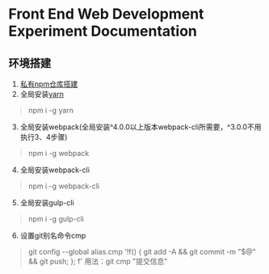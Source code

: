 # Front End Web Development Experiment Documentation

## 环境搭建
1.  [私有npm仓库搭建](./tree/master/私有npm库配置)
2.  全局安装[yarn](https://yarn.org.cn/)
>   npm i -g yarn
3.  全局安装webpack(全局安装^4.0.0以上版本webpack-cli所需要，^3.0.0不用执行3、4步骤)
>   npm i -g webpack
4.  全局安装webpack-cli
>   npm i -g webpack-cli
5.  全局安装gulp-cli
>   npm i -g gulp-cli
6.  设置git别名命令cmp
>   git config --global alias.cmp '!f() { git add -A && git commit -m "$@" && git push; }; f'
>   用法：git cmp "提交信息"
